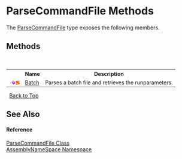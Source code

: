 # ParseCommandFile Methods
 

The <a href="64c5f097-8d69-49e7-53c7-e61f28c51101">ParseCommandFile</a> type exposes the following members.


## Methods
&nbsp;<table><tr><th></th><th>Name</th><th>Description</th></tr><tr><td>![Public method](media/pubmethod.gif "Public method")![Static member](media/static.gif "Static member")</td><td><a href="ea003423-0d7a-84f9-5d12-55046b4ea936">Batch</a></td><td>
Parses a batch file and retrieves the runparameters.</td></tr></table>&nbsp;
<a href="#parsecommandfile-methods">Back to Top</a>

## See Also


#### Reference
<a href="64c5f097-8d69-49e7-53c7-e61f28c51101">ParseCommandFile Class</a><br /><a href="6bcc80ef-5cfd-db5f-1eb2-7297d1c16397">AssemblyNameSpace Namespace</a><br />